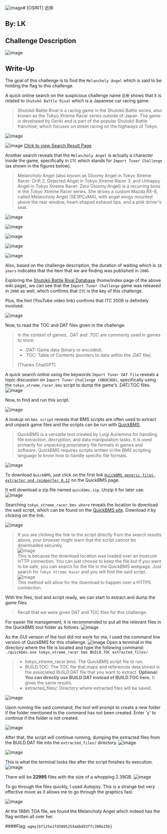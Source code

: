 ![image](https://github.com/user-attachments/assets/708ffdd4-6cc8-43c1-8f21-bf22570608d8)# [OSINT] 迅帝

## By: LK
## Challenge Description
![image](https://github.com/user-attachments/assets/474e463b-1947-4b7e-8900-2858f3bbd763)

## Write-Up
The goal of this challenge is to find the `Melancholy Angel` which is said to be holding the flag to this challenge.

A quick online search on the suspicious challenge name `迅帝` shows that it is related to `Shutokō Battle Rival` which is a Japanese car racing game.
> Shutokō Battle Rival is a racing game in the Shutokō Battle series, also known as the Tokyo Xtreme Racer series outside of Japan. The game is developed by Genki and is part of the popular Shutokō Battle franchise, which focuses on street racing on the highways of Tokyo.

![image](https://github.com/user-attachments/assets/232fc582-7206-461e-afc3-b7b82accf27f)

![image](https://github.com/user-attachments/assets/4ea363af-a8ca-42f1-9b98-b21debf0108c)
[Click to view Search Result Page](https://genkirivalproject.fandom.com/wiki/%E5%B2%A9%E5%B4%8E_%E5%9F%BA%E7%9F%A2)

Another search reveals that the `Melancholy Angel` is actually a character inside the game, specifically in `ITC` which stands for `Import Tuner Challenge` (as shown in the figures below).
>Melancholy Angel (also known as Gloomy Angel in Tokyo Xtreme Racer: Drift 2, Dejected Angel in Tokyo Xtreme Racer 3, and Unhappy Angel in Tokyo Xtreme Racer: Zero Gloomy Angel) is a recurring boss in the Tokyo Xtreme Racer series. She drives a custom Mazda RX-8, called Melancholy Angel (SE3PCuMA), with angel wings mounted above the rear window, heart-shaped exhaust tips, and a pink driver's seat.

![image](https://github.com/user-attachments/assets/c11456ef-6153-4546-91af-7fae36ef466e)

![image](https://github.com/user-attachments/assets/ae4712b4-c5cf-4f99-b0a8-e2f67ee20a33)

![image](https://github.com/user-attachments/assets/8eb9c03f-52df-4d25-b07e-50b98c84383c)

![image](https://github.com/user-attachments/assets/c30bbbba-a303-4022-8d26-e908bd85db2f)

![image](https://github.com/user-attachments/assets/ba9e77b2-135f-4a4c-91ce-82fbf51c030d)

Also, based on the challenge description, the duration of waiting which is `18 years` indicates that the item that we are finding was published in `2006`.

Exploring the [Shutokō Battle Rival Database](https://genkirivalproject.fandom.com/) (home/index page of the above wiki page), we can see that the `Import Tuner Challenge` game was released in `2006` as well, which confirms that `ITC` is the key of this challenge.

Plus, the hint (YouTube video link) confirms that ITC 2006 is definitely involved.

![image](https://github.com/user-attachments/assets/28765142-6467-48ac-b9df-9e95f7185ff8)

Now, to read the TOC and DAT files given in the challenge.
> In the context of games, .DAT and .TOC are commonly used in games to store:
>+ .DAT: Game data (binary or encoded).
>+ .TOC: Table of Contents (pointers to data within the .DAT file).
>  
>(Thanks ChatGPT)


A quick search online using the keywords `Import Tuner DAT file` reveals a topic discussion on `Import Tuner Challenge (XBOX360)`, specifically using the `tokyo_xtreme_racer.bms` script to dump the game's .DAT/.TOC files.
![image](https://github.com/user-attachments/assets/8ec27f5a-9122-468f-974a-16fe480bb7b1)

Now, to find and run this script. 

![image](https://github.com/user-attachments/assets/88c5f80a-c1c2-42d2-ae19-910b8658b1f3)

A lookup on `bms script` reveals that BMS scripts are often used to extract and unpack game files and the scripts can be run with [QuickBMS](https://aluigi.altervista.org/quickbms.htm). 
>QuickBMS is a versatile tool created by Luigi Auriemma for handling file extraction, decryption, and data manipulation tasks. It is used primarily for unpacking proprietary file formats in games and software. QuickBMS requires scripts written in the BMS scripting language to know how to handle specific file formats.

![image](https://github.com/user-attachments/assets/1494e2c6-27c0-46d4-8538-b1ecc92b0b2c)

To download `QuickBMS`, just click on the first link [`QuickBMS generic files extractor and reimporter 0.12`](https://aluigi.altervista.org/papers/quickbms.zip) on the QuickBMS page.

It will download a zip file named `quickbms.zip`. Unzip it for later use.
![image](https://github.com/user-attachments/assets/2dcc855d-80d9-409f-8cb6-b3ca30ee5db5)


Searching `tokyo_xtreme_racer.bms where` reveals the location to download the said script, which can be found on the [QuickBMS site](https://aluigi.altervista.org/bms/tokyo_xtreme_racer.bms). Download it by clicking on the link.

![image](https://github.com/user-attachments/assets/a361f6f0-db84-4ad4-a6a7-051f3f094551)

> If you are clicking the link to the script directly from the search results above, your browser might warn that the script cannot be downloaded securely. <br>![image](https://github.com/user-attachments/assets/04366dbd-d6c0-4eab-a820-ec6a33ae6db1)<br>This is because the download location was loaded over an insecure HTTP connection. You can just choose to keep the file but if you want to be safe, you can search for the file in the QuickBMS webpage. Just search for `Tokyo Xtreme Racer` and you will find the said script. <br> ![image](https://github.com/user-attachments/assets/7a8b5f85-36d1-4af9-b0f1-5d94bcdf67f6)
 <br>This method will allow for the download to happen over a HTTPS connection.

With the files, tool and script ready, we can start to extract and dump the game files. 
>Recall that we were given DAT and TOC files for this challenge.

For easier file management, it is recommended to put all the relevant files in the QuickBMS tool folder as follows.
![image](https://github.com/user-attachments/assets/b65b31cd-1778-44a6-80c2-3d28784671e5)

As the GUI version of the tool did not work for me, I used the command line version of QuickBMS for this challenge.
![image](https://github.com/user-attachments/assets/06fe78be-237f-4e45-bb7f-a440e679b2d8)
Open a terminal in the directory where the file is located and type the following command:
```./quickbms.exe tokyo_xtreme_racer.bms BUILD.TOC extracted_files/```
>+ tokyo_xtreme_racer.bms: The QuickBMS script file to run.
>+ BUILD.TOC: The TOC file that maps and references data stored in the associated BUILD.DAT file that you want to extract. <b>Optional: You can directly use BUILD.DAT instead of BUILD.TOC here.</b> It gives the same results.
>+ extracted_files/: Directory where extracted files will be saved.

![image](https://github.com/user-attachments/assets/2fa72284-736b-4dbd-837e-63d04174bd32)

Upon running the said command, the tool will prompt to create a new folder if the folder mentioned in the command has not been created. Enter 'y' to continue if the folder is not created.

![image](https://github.com/user-attachments/assets/f26caff9-2d97-4b82-b1c2-9bd7c25db1f7)

After that, the script will continue running, dumping the extracted files from the BUILD.DAT file into the `extracted_files/` directory.
![image](https://github.com/user-attachments/assets/05b3f6f8-ed73-4116-98c4-40439db9e6e6)

![image](https://github.com/user-attachments/assets/688fcc8d-e80c-4a4d-a8de-68b6267fecb8)

This is what the terminal looks like after the script finishes its execution.
![image](https://github.com/user-attachments/assets/04649a50-8ab3-413a-9e30-a644190d0b8e)

There will be <b>22995</b> files with the size of a whopping 2.39GB.
![image](https://github.com/user-attachments/assets/8df24669-5ccb-4161-b2c9-14dce527d3b9)

To go through the files quickly, I used Autopsy. This is a strange but very effective move as it allows me to go through the graphics fast.

![image](https://github.com/user-attachments/assets/1021e87e-e1bd-4ed1-b22a-3c060cf98aee)

At the 188th TGA file, we found the Melancholy Angel which indeed has the flag written all over her.

####Flag: `wgmy{bf125e1fd5095254a4bd93ffc300e256}`



